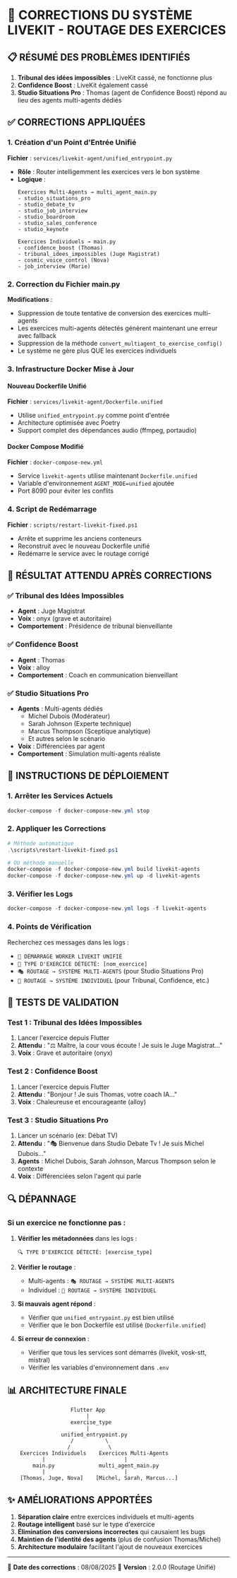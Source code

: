 # 🔧 CORRECTIONS DU SYSTÈME LIVEKIT - ROUTAGE DES EXERCICES

## 📋 RÉSUMÉ DES PROBLÈMES IDENTIFIÉS

1. **Tribunal des idées impossibles** : LiveKit cassé, ne fonctionne plus
2. **Confidence Boost** : LiveKit également cassé  
3. **Studio Situations Pro** : Thomas (agent de Confidence Boost) répond au lieu des agents multi-agents dédiés

## ✅ CORRECTIONS APPLIQUÉES

### 1. Création d'un Point d'Entrée Unifié
**Fichier** : `services/livekit-agent/unified_entrypoint.py`

- **Rôle** : Router intelligemment les exercices vers le bon système
- **Logique** :
  ```
  Exercices Multi-Agents → multi_agent_main.py
  - studio_situations_pro
  - studio_debate_tv
  - studio_job_interview
  - studio_boardroom
  - studio_sales_conference
  - studio_keynote
  
  Exercices Individuels → main.py
  - confidence_boost (Thomas)
  - tribunal_idees_impossibles (Juge Magistrat)
  - cosmic_voice_control (Nova)
  - job_interview (Marie)
  ```

### 2. Correction du Fichier main.py
**Modifications** :
- Suppression de toute tentative de conversion des exercices multi-agents
- Les exercices multi-agents détectés génèrent maintenant une erreur avec fallback
- Suppression de la méthode `convert_multiagent_to_exercise_config()`
- Le système ne gère plus QUE les exercices individuels

### 3. Infrastructure Docker Mise à Jour

#### Nouveau Dockerfile Unifié
**Fichier** : `services/livekit-agent/Dockerfile.unified`
- Utilise `unified_entrypoint.py` comme point d'entrée
- Architecture optimisée avec Poetry
- Support complet des dépendances audio (ffmpeg, portaudio)

#### Docker Compose Modifié
**Fichier** : `docker-compose-new.yml`
- Service `livekit-agents` utilise maintenant `Dockerfile.unified`
- Variable d'environnement `AGENT_MODE=unified` ajoutée
- Port 8090 pour éviter les conflits

### 4. Script de Redémarrage
**Fichier** : `scripts/restart-livekit-fixed.ps1`
- Arrête et supprime les anciens conteneurs
- Reconstruit avec le nouveau Dockerfile unifié
- Redémarre le service avec le routage corrigé

## 🎯 RÉSULTAT ATTENDU APRÈS CORRECTIONS

### ✅ Tribunal des Idées Impossibles
- **Agent** : Juge Magistrat
- **Voix** : onyx (grave et autoritaire)
- **Comportement** : Présidence de tribunal bienveillante

### ✅ Confidence Boost  
- **Agent** : Thomas
- **Voix** : alloy
- **Comportement** : Coach en communication bienveillant

### ✅ Studio Situations Pro
- **Agents** : Multi-agents dédiés
  - Michel Dubois (Modérateur)
  - Sarah Johnson (Experte technique)
  - Marcus Thompson (Sceptique analytique)
  - Et autres selon le scénario
- **Voix** : Différenciées par agent
- **Comportement** : Simulation multi-agents réaliste

## 📝 INSTRUCTIONS DE DÉPLOIEMENT

### 1. Arrêter les Services Actuels
```powershell
docker-compose -f docker-compose-new.yml stop
```

### 2. Appliquer les Corrections
```powershell
# Méthode automatique
.\scripts\restart-livekit-fixed.ps1

# OU méthode manuelle
docker-compose -f docker-compose-new.yml build livekit-agents
docker-compose -f docker-compose-new.yml up -d livekit-agents
```

### 3. Vérifier les Logs
```powershell
docker-compose -f docker-compose-new.yml logs -f livekit-agents
```

### 4. Points de Vérification
Recherchez ces messages dans les logs :
- `🚀 DÉMARRAGE WORKER LIVEKIT UNIFIÉ`
- `🎯 TYPE D'EXERCICE DÉTECTÉ: [nom_exercice]`
- `🎭 ROUTAGE → SYSTÈME MULTI-AGENTS` (pour Studio Situations Pro)
- `👤 ROUTAGE → SYSTÈME INDIVIDUEL` (pour Tribunal, Confidence, etc.)

## 🧪 TESTS DE VALIDATION

### Test 1 : Tribunal des Idées Impossibles
1. Lancer l'exercice depuis Flutter
2. **Attendu** : "⚖️ Maître, la cour vous écoute ! Je suis le Juge Magistrat..."
3. **Voix** : Grave et autoritaire (onyx)

### Test 2 : Confidence Boost
1. Lancer l'exercice depuis Flutter  
2. **Attendu** : "Bonjour ! Je suis Thomas, votre coach IA..."
3. **Voix** : Chaleureuse et encourageante (alloy)

### Test 3 : Studio Situations Pro
1. Lancer un scénario (ex: Débat TV)
2. **Attendu** : "🎭 Bienvenue dans Studio Debate Tv ! Je suis Michel Dubois..."
3. **Agents** : Michel Dubois, Sarah Johnson, Marcus Thompson selon le contexte
4. **Voix** : Différenciées selon l'agent qui parle

## 🔍 DÉPANNAGE

### Si un exercice ne fonctionne pas :

1. **Vérifier les métadonnées** dans les logs :
   ```
   🔍 TYPE D'EXERCICE DÉTECTÉ: [exercise_type]
   ```

2. **Vérifier le routage** :
   - Multi-agents : `🎭 ROUTAGE → SYSTÈME MULTI-AGENTS`
   - Individuel : `👤 ROUTAGE → SYSTÈME INDIVIDUEL`

3. **Si mauvais agent répond** :
   - Vérifier que `unified_entrypoint.py` est bien utilisé
   - Vérifier que le bon Dockerfile est utilisé (`Dockerfile.unified`)

4. **Si erreur de connexion** :
   - Vérifier que tous les services sont démarrés (livekit, vosk-stt, mistral)
   - Vérifier les variables d'environnement dans `.env`

## 📊 ARCHITECTURE FINALE

```
                    Flutter App
                         |
                    exercise_type
                         |
                 unified_entrypoint.py
                    /          \
                   /            \
    Exercices Individuels    Exercices Multi-Agents
           |                         |
        main.py              multi_agent_main.py
           |                         |
    [Thomas, Juge, Nova]    [Michel, Sarah, Marcus...]
```

## ✨ AMÉLIORATIONS APPORTÉES

1. **Séparation claire** entre exercices individuels et multi-agents
2. **Routage intelligent** basé sur le type d'exercice
3. **Élimination des conversions incorrectes** qui causaient les bugs
4. **Maintien de l'identité des agents** (plus de confusion Thomas/Michel)
5. **Architecture modulaire** facilitant l'ajout de nouveaux exercices

---

📅 **Date des corrections** : 08/08/2025
🔧 **Version** : 2.0.0 (Routage Unifié)